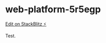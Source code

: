 # web-platform-5r5egp

[Edit on StackBlitz ⚡️](https://stackblitz.com/edit/web-platform-5r5egp)

Test.
